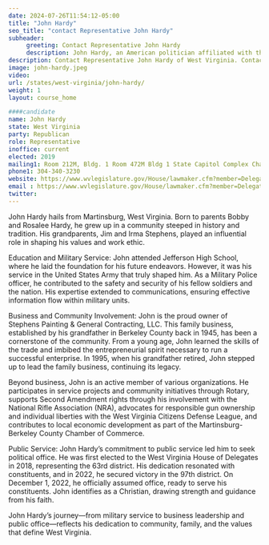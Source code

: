 ```yaml
---
date: 2024-07-26T11:54:12-05:00
title: "John Hardy"
seo_title: "contact Representative John Hardy"
subheader:
     greeting: Contact Representative John Hardy
     description: John Hardy, an American politician affiliated with the Republican Party, is a member of the West Virginia House of Delegates, representing District 97. He assumed office on December 1, 2022.
description: Contact Representative John Hardy of West Virginia. Contact information for John Hardy includes email address, phone number, and mailing address.
image: john-hardy.jpeg
video:
url: /states/west-virginia/john-hardy/
weight: 1
layout: course_home

####candidate
name: John Hardy
state: West Virginia
party: Republican
role: Representative
inoffice: current
elected: 2019
mailing1: Room 212M, Bldg. 1 Room 472M Bldg 1 State Capitol Complex Charleston, WV 25305
phone1: 304-340-3230
website: https://www.wvlegislature.gov/House/lawmaker.cfm?member=Delegate%20Hardy/
email : https://www.wvlegislature.gov/House/lawmaker.cfm?member=Delegate%20Hardy/
twitter:
---
```

John Hardy hails from Martinsburg, West Virginia. Born to parents Bobby and Rosalee Hardy, he grew up in a community steeped in history and tradition. His grandparents, Jim and Irma Stephens, played an influential role in shaping his values and work ethic.

Education and Military Service: John attended Jefferson High School, where he laid the foundation for his future endeavors. However, it was his service in the United States Army that truly shaped him. As a Military Police officer, he contributed to the safety and security of his fellow soldiers and the nation. His expertise extended to communications, ensuring effective information flow within military units.

Business and Community Involvement: John is the proud owner of Stephens Painting & General Contracting, LLC. This family business, established by his grandfather in Berkeley County back in 1945, has been a cornerstone of the community. From a young age, John learned the skills of the trade and imbibed the entrepreneurial spirit necessary to run a successful enterprise. In 1995, when his grandfather retired, John stepped up to lead the family business, continuing its legacy.

Beyond business, John is an active member of various organizations. He participates in service projects and community initiatives through Rotary, supports Second Amendment rights through his involvement with the National Rifle Association (NRA), advocates for responsible gun ownership and individual liberties with the West Virginia Citizens Defense League, and contributes to local economic development as part of the Martinsburg-Berkeley County Chamber of Commerce.

Public Service: John Hardy’s commitment to public service led him to seek political office. He was first elected to the West Virginia House of Delegates in 2018, representing the 63rd district. His dedication resonated with constituents, and in 2022, he secured victory in the 97th district. On December 1, 2022, he officially assumed office, ready to serve his constituents. John identifies as a Christian, drawing strength and guidance from his faith.

John Hardy’s journey—from military service to business leadership and public office—reflects his dedication to community, family, and the values that define West Virginia.
